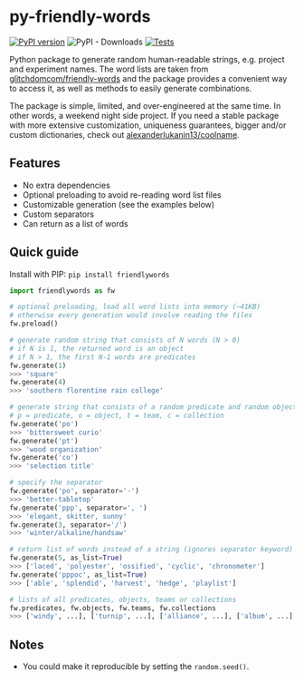 # py-friendly-words
[![PyPI version](https://badge.fury.io/py/friendlywords.svg)](https://badge.fury.io/py/friendlywords)
![PyPI - Downloads](https://img.shields.io/pypi/dm/friendlywords)
[![Tests](https://github.com/the-lay/py-friendly-words/actions/workflows/test.yml/badge.svg)](https://github.com/the-lay/py-friendly-words/actions/workflows/test.yml)

Python package to generate random human-readable strings, e.g. project and experiment names.
The word lists are taken from
[glitchdomcom/friendly-words](https://github.com/glitchdotcom/friendly-words) and the package provides
a convenient way to access it, as well as methods to easily generate combinations.

The package is simple, limited, and over-engineered at the same time.
In other words, a weekend night side project.
If you need a stable package with more extensive customization, uniqueness guarantees,
bigger and/or custom dictionaries, check out
[alexanderlukanin13/coolname](https://github.com/alexanderlukanin13/coolname).

Features
--------
- No extra dependencies
- Optional preloading to avoid re-reading word list files
- Customizable generation (see the examples below)
- Custom separators
- Can return as a list of words

Quick guide
-----------
Install with PIP: `pip install friendlywords`

```python
import friendlywords as fw

# optional preloading, load all word lists into memory (~41KB)
# otherwise every generation would involve reading the files
fw.preload()

# generate random string that consists of N words (N > 0)
# if N is 1, the returned word is an object
# if N > 1, the first N-1 words are predicates
fw.generate(1)
>>> 'square'
fw.generate(4)
>>> 'southern florentine rain college'

# generate string that consists of a random predicate and random object
# p = predicate, o = object, t = team, c = collection
fw.generate('po')
>>> 'bittersweet curio'
fw.generate('pt')
>>> 'wood organization'
fw.generate('co')
>>> 'selection title'

# specify the separator
fw.generate('po', separator='-')
>>> 'better-tabletop'
fw.generate('ppp', separator=', ')
>>> 'elegant, skitter, sunny'
fw.generate(3, separator='/')
>>> 'winter/alkaline/handsaw' 

# return list of words instead of a string (ignores separator keyword)
fw.generate(5, as_list=True)
>>> ['laced', 'polyester', 'ossified', 'cyclic', 'chronometer']
fw.generate('pppoc', as_list=True)
>>> ['able', 'splendid', 'harvest', 'hedge', 'playlist']

# lists of all predicates, objects, teams or collections
fw.predicates, fw.objects, fw.teams, fw.collections
>>> ['windy', ...], ['turnip', ...], ['alliance', ...], ['album', ...]
```

Notes
-----
- You could make it reproducible by setting the `random.seed()`.
